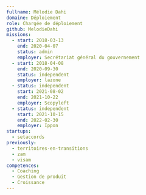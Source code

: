 ```yaml
---
fullname: Mélodie Dahi
domaine: Déploiement
role: Chargée de déploiement
github: MelodieDahi
missions:
  - start: 2018-03-13
    end: 2020-04-07
    status: admin
    employer: Secrétariat général du gouvernement
  - start: 2018-04-08
    end: 2020-09-30
    status: independent
    employer: lazone
  - status: independent
    start: 2021-08-02
    end: 2021-10-22
    employer: Scopyleft
  - status: independent
    start: 2021-10-15
    end: 2022-02-30
    employer: Ippon
startups:
  - setaccords
previously:
  - territoires-en-transitions
  - zam
  - visam
competences:
  - Coaching
  - Gestion de produit
  - Croissance
---
```

